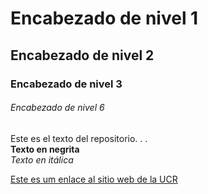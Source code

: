 # Encabezado de nivel 1

## Encabezado de nivel 2

### Encabezado de nivel 3

###### Encabezado de nivel 6

Este es el texto del repositorio. . .   
**Texto en negrita**   
*Texto en itálica*   

[Este es um enlace al sitio web de la UCR](https://www.ucr.ac.cr/)
